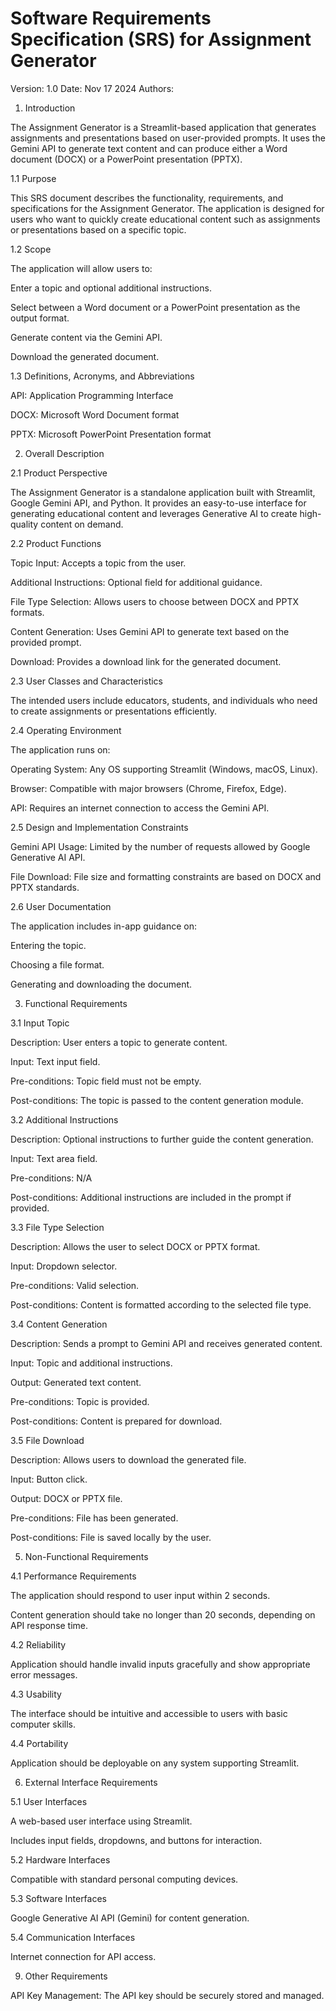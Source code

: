 # Software Requirements Specification (SRS) for Assignment Generator
Version: 1.0
Date: Nov 17 2024
Authors: 

1. Introduction

The Assignment Generator is a Streamlit-based application that generates assignments and presentations based on user-provided prompts. It uses the Gemini API to generate text content and can produce either a Word document (DOCX) or a PowerPoint presentation (PPTX).

1.1 Purpose

This SRS document describes the functionality, requirements, and specifications for the Assignment Generator. The application is designed for users who want to quickly create educational content such as assignments or presentations based on a specific topic.

1.2 Scope

The application will allow users to:

Enter a topic and optional additional instructions.

Select between a Word document or a PowerPoint presentation as the output format.

Generate content via the Gemini API.

Download the generated document.

1.3 Definitions, Acronyms, and Abbreviations

API: Application Programming Interface

DOCX: Microsoft Word Document format

PPTX: Microsoft PowerPoint Presentation format


2. Overall Description

2.1 Product Perspective

The Assignment Generator is a standalone application built with Streamlit, Google Gemini API, and Python. It provides an easy-to-use interface for generating educational content and leverages Generative AI to create high-quality content on demand.

2.2 Product Functions

Topic Input: Accepts a topic from the user.

Additional Instructions: Optional field for additional guidance.

File Type Selection: Allows users to choose between DOCX and PPTX formats.

Content Generation: Uses Gemini API to generate text based on the provided prompt.

Download: Provides a download link for the generated document.

2.3 User Classes and Characteristics

The intended users include educators, students, and individuals who need to create assignments or presentations efficiently.

2.4 Operating Environment

The application runs on:

Operating System: Any OS supporting Streamlit (Windows, macOS, Linux).

Browser: Compatible with major browsers (Chrome, Firefox, Edge).

API: Requires an internet connection to access the Gemini API.

2.5 Design and Implementation Constraints

Gemini API Usage: Limited by the number of requests allowed by Google Generative AI API.

File Download: File size and formatting constraints are based on DOCX and PPTX standards.

2.6 User Documentation

The application includes in-app guidance on:


Entering the topic.

Choosing a file format.

Generating and downloading the document.

3. Functional Requirements
   
3.1 Input Topic

Description: User enters a topic to generate content.

Input: Text input field.

Pre-conditions: Topic field must not be empty.

Post-conditions: The topic is passed to the content generation module.

3.2 Additional Instructions

Description: Optional instructions to further guide the content generation.

Input: Text area field.

Pre-conditions: N/A

Post-conditions: Additional instructions are included in the prompt if provided.

3.3 File Type Selection

Description: Allows the user to select DOCX or PPTX format.

Input: Dropdown selector.

Pre-conditions: Valid selection.

Post-conditions: Content is formatted according to the selected file type.

3.4 Content Generation

Description: Sends a prompt to Gemini API and receives generated content.

Input: Topic and additional instructions.

Output: Generated text content.

Pre-conditions: Topic is provided.

Post-conditions: Content is prepared for download.

3.5 File Download

Description: Allows users to download the generated file.

Input: Button click.

Output: DOCX or PPTX file.

Pre-conditions: File has been generated.

Post-conditions: File is saved locally by the user.

5. Non-Functional Requirements

4.1 Performance Requirements

The application should respond to user input within 2 seconds.

Content generation should take no longer than 20 seconds, depending on API response time.

4.2 Reliability

Application should handle invalid inputs gracefully and show appropriate error messages.

4.3 Usability

The interface should be intuitive and accessible to users with basic computer skills.

4.4 Portability

Application should be deployable on any system supporting Streamlit.

6. External Interface Requirements

5.1 User Interfaces
   
A web-based user interface using Streamlit.

Includes input fields, dropdowns, and buttons for interaction.

5.2 Hardware Interfaces

Compatible with standard personal computing devices.

5.3 Software Interfaces

Google Generative AI API (Gemini) for content generation.

5.4 Communication Interfaces

Internet connection for API access.

9. Other Requirements
    
API Key Management: The API key should be securely stored and managed.
